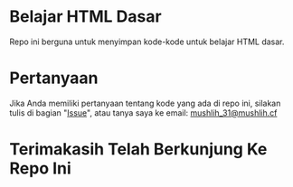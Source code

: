 # Belajar HTML Dasar
Repo ini berguna untuk menyimpan kode-kode untuk belajar HTML dasar.
# Pertanyaan
Jika Anda memiliki pertanyaan tentang kode yang ada di repo ini, silakan tulis di bagian "[Issue](https://github.com/mushlih-almubarak/belajar-html-dasar/issues)", atau tanya saya ke email: mushlih_31@mushlih.cf
# Terimakasih Telah Berkunjung Ke Repo Ini
